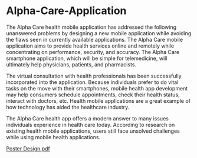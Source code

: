 # Alpha-Care-Application

The Alpha Care health mobile application has addressed the following unanswered problems by designing a new
mobile application while avoiding the flaws seen in currently available applications. The Alpha Care mobile
application aims to provide health services online and remotely while concentrating on performance, security,
and accuracy. The Alpha Care smartphone application, which will be simple for telemedicine, will ultimately
help physicians, patients, and pharmacists.

The virtual consultation with health professionals has been successfully incorporated into the application.
Because individuals prefer to do vital tasks on the move with their smartphones, mobile health app development
may help consumers schedule appointments, check their health status, interact with doctors, etc.
Health mobile applications are a great example of how technology has aided the healthcare industry.

The Alpha Care health app offers a modern answer to many issues individuals experience in health care today.
According to research on existing health mobile applications, users still face unsolved challenges while
using mobile health applications.


[Poster Design.pdf](https://github.com/vehanmr/Alpha-Care-Application/files/11664811/Poster.Design.pdf)
